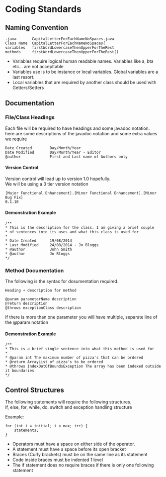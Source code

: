 # Coding Standards #
## Naming Convention ##
	.java 		CapitalLetterForEachNameNoSpaces.java  
	Class Name	CapitalLetterForEachNameNoSpaces{  
	variables	firstWordLowercaseThenUpperForTheRest  
	methods		firstWordLowercaseThenUpperForTheRest()

- Variables require logical human readable names. Variables like a, bta etc... are not accepltable  
- Variables use is to be instance or local variables. Global variables are a last resort.  
- Local variables that are required by another class should be used with Getters/Setters


## Documentation ##
### File/Class Headings ###
Each file will be required to have headings and some javadoc notation.  
here are some descriptions of the javadoc notation and some extra values we require

	Date Created		Day/Month/Year  
	Date Modified		Day/Month/Year - Editor  
	@author				First and Last name of Authors only  

#### Version Control ####
Version control will lead up to version 1.0 hopefully.  
We will be using a 3 tier version notation  

	[Major Functional Enhancement].[Minor Functional Enhancement].[Minor Bug Fix]
	0.1.10

#### Demonstration Example ####
	/**  
	* This is the description for the class. I am giving a brief couple
	* of sentences into its uses and what this class is used for  
	*  
	* Date Created		19/08/2014  
	* Last Modified		24/08/2014 - Jo Bloggs  
	* @author			John Smith  
	* @author			Jo Bloggs  
	*/


### Method Documentation ###
The following is the syntax for dosumentation required.

	Heading + description for method  
	   
	@param parameterName description  
	@return description  
	@throws exceptionClass description  

If there is more than one parameter you will have multiple, separate line of the @param notation

#### Demonstration Example ####

	/**  
	* This is a brief single sentence into what this method is used for  
	*  
	* @param int The maximum number of pizza's that can be ordered  
	* @return ArrayList of pizza's to be ordered  
	* @throws IndexOutOfBoundsException The array has been indexed outside it boundaries  
	*/  

## Control Structures ##
The following statements will require the following structures.  
if, else, for, while, do, switch and exception handling structure

Example:  

	for (int i = initial; i < max; i++) {
	    statements;
	}

- Operators must have a space on either side of the operator.  
- A statement must have a space before its open bracket  
- Braces (Curly brackets) must be on the same line as its statement  
- Code inside braces must be indented 1 level  
- The if statement does no require braces if there is only one following statement